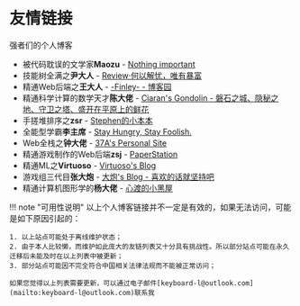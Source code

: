 # 友情链接

强者们的个人博客

- 被代码耽误的文学家**Maozu** - [Nothing important](https://blog.maozu.ink/)
- 技能树全满之**尹大人** - [Review·何以解忧，唯有暴富](https://www.yichya.dev/)
- 精通Web后端之**王大人** - [-Finley- - 博客园](https://www.cnblogs.com/Finley)
- 精通科学计算的数学天才**陈大佬** - [Ciaran's Gondolin - 磐石之城、隐秘之地、守卫之塔、盛开在平原上的鲜花](https://blog.ciaran.cn/)
- 手搓堆排序之**zsr** - [Stephen的小本本](http://www.stephenzhang.me/)
- 全能型学霸**李主席** - [Stay Hungry, Stay Foolish.](https://tobiaslee.top/)
- Web全栈之**钟大佬** - [37A's Personal Site](http://blog.three7.cc/)
- 精通游戏制作的Web后端**zsj** - [PaperStation](https://onesaber.github.io/PaperStation/)
- 精通ML之**Virtuoso** - [Virtuoso's Blog](https://blog.v1rtuoso.cn/)
- 游戏组三代目**张大炮** - [大炮's Blog - 喜欢的话就坚持吧](https://blog.dapaostudio.com/)
- 精通计算机图形学的**杨大佬** - [心渡的小黑屋](http://blog.xindu233.com/)


!!! note "可用性说明"
    以上个人博客链接并不一定是有效的，如果无法访问，可能是如下原因引起的：

    1. 以上站点可能处于离线维护状态；
    2. 由于本人比较懒，而维护如此庞大的友链列表又十分具有挑战性。所以部分站点可能在永久迁移后未能及时在以上列表中被更新；
    3. 部分站点可能因不完全符合中国相关法律法规而不能被正常访问；
    
    如果您觉得以上列表需要更新，可以通过电子邮件[keyboard-l@outlook.com](mailto:keyboard-l@outlook.com)联系我
